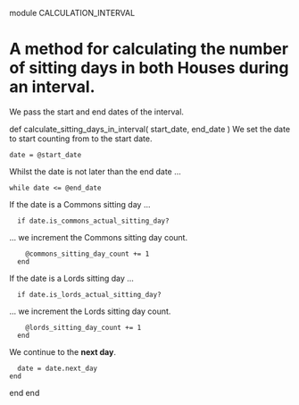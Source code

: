 module CALCULATION_INTERVAL
# A method for calculating the number of sitting days in both Houses during an interval.

We pass the start and end dates of the interval.

  def calculate_sitting_days_in_interval( start_date, end_date )
We set the date to start counting from to the start date.

    date = @start_date
Whilst the date is not later than the end date ...

    while date <= @end_date
If the date is a Commons sitting day ...

      if date.is_commons_actual_sitting_day?
... we increment the Commons sitting day count.

        @commons_sitting_day_count += 1
      end
If the date is a Lords sitting day ...

      if date.is_lords_actual_sitting_day?
... we increment the Lords sitting day count.

        @lords_sitting_day_count += 1
      end
We continue to the **next day**.

      date = date.next_day
    end
  end
end